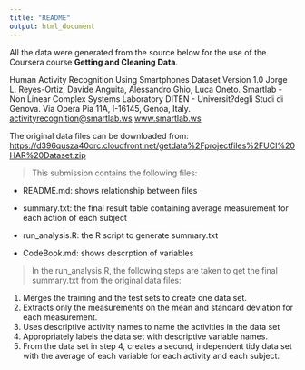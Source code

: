 ```yaml
---
title: "README"
output: html_document
---
```


All the data were generated from the source below for the use of the Coursera course **Getting and Cleaning Data**.

Human Activity Recognition Using Smartphones Dataset
Version 1.0
Jorge L. Reyes-Ortiz, Davide Anguita, Alessandro Ghio, Luca Oneto.
Smartlab - Non Linear Complex Systems Laboratory
DITEN - Universit?degli Studi di Genova.
Via Opera Pia 11A, I-16145, Genoa, Italy.
activityrecognition@smartlab.ws
www.smartlab.ws

The original data files can be downloaded from:
<https://d396qusza40orc.cloudfront.net/getdata%2Fprojectfiles%2FUCI%20HAR%20Dataset.zip>

> This submission contains the following files:

* README.md: shows relationship between files

* summary.txt: the final result table containing average measurement for each action of each subject

* run_analysis.R: the R script to generate summary.txt

* CodeBook.md: shows descrption of variables

>In the run_analysis.R, the following steps are taken to get the final summary.txt from the original data files:

1. Merges the training and the test sets to create one data set.
2. Extracts only the measurements on the mean and standard deviation for each measurement. 
3. Uses descriptive activity names to name the activities in the data set
4. Appropriately labels the data set with descriptive variable names. 
5. From the data set in step 4, creates a second, independent tidy data set with the average of each variable for each activity and each subject.

